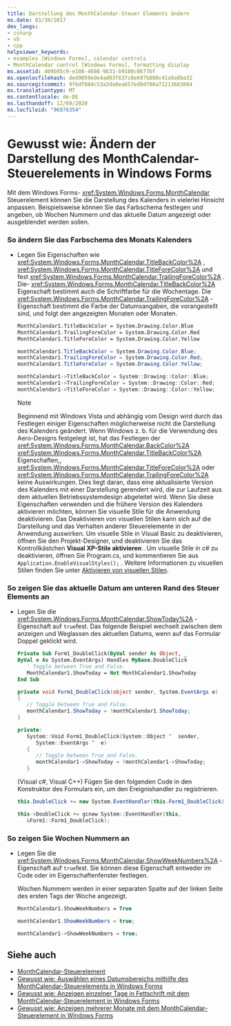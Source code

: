 ```yaml
---
title: Darstellung des MonthCalendar-Steuer Elements ändern
ms.date: 03/30/2017
dev_langs:
- csharp
- vb
- cpp
helpviewer_keywords:
- examples [Windows Forms], calendar controls
- MonthCalendar control [Windows Forms], formatting display
ms.assetid: d09b95c9-e108-4608-9b31-b9100c0677bf
ms.openlocfilehash: ded9059ede4ad03f637c0e697b880c41a9a8ba32
ms.sourcegitcommit: 9f6df084c53a3da0ea657ed0d708a72213683084
ms.translationtype: MT
ms.contentlocale: de-DE
ms.lasthandoff: 12/09/2020
ms.locfileid: "96976354"
---
```

# <a name="how-to-change-the-windows-forms-monthcalendar-controls-appearance"></a>Gewusst wie: Ändern der Darstellung des MonthCalendar-Steuerelements in Windows Forms
Mit dem Windows Forms- <xref:System.Windows.Forms.MonthCalendar> Steuerelement können Sie die Darstellung des Kalenders in vielerlei Hinsicht anpassen. Beispielsweise können Sie das Farbschema festlegen und angeben, ob Wochen Nummern und das aktuelle Datum angezeigt oder ausgeblendet werden sollen.  
  
### <a name="to-change-the-month-calendars-color-scheme"></a>So ändern Sie das Farbschema des Monats Kalenders  
  
- Legen Sie Eigenschaften wie <xref:System.Windows.Forms.MonthCalendar.TitleBackColor%2A> , <xref:System.Windows.Forms.MonthCalendar.TitleForeColor%2A> und fest <xref:System.Windows.Forms.MonthCalendar.TrailingForeColor%2A> . Die- <xref:System.Windows.Forms.MonthCalendar.TitleBackColor%2A> Eigenschaft bestimmt auch die Schriftfarbe für die Wochentage. Die <xref:System.Windows.Forms.MonthCalendar.TrailingForeColor%2A> -Eigenschaft bestimmt die Farbe der Datumsangaben, die vorangestellt sind, und folgt den angezeigten Monaten oder Monaten.  
  
    ```vb  
    MonthCalendar1.TitleBackColor = System.Drawing.Color.Blue  
    MonthCalendar1.TrailingForeColor = System.Drawing.Color.Red  
    MonthCalendar1.TitleForeColor = System.Drawing.Color.Yellow  
    ```  
  
    ```csharp  
    monthCalendar1.TitleBackColor = System.Drawing.Color.Blue;  
    monthCalendar1.TrailingForeColor = System.Drawing.Color.Red;  
    monthCalendar1.TitleForeColor = System.Drawing.Color.Yellow;  
    ```  
  
    ```cpp  
    monthCalendar1->TitleBackColor = System::Drawing::Color::Blue;  
    monthCalendar1->TrailingForeColor = System::Drawing::Color::Red;  
    monthCalendar1->TitleForeColor = System::Drawing::Color::Yellow;  
    ```  
  
    > [!NOTE]
    > Beginnend mit Windows Vista und abhängig vom Design wird durch das Festlegen einiger Eigenschaften möglicherweise nicht die Darstellung des Kalenders geändert. Wenn Windows z. b. für die Verwendung des Aero-Designs festgelegt ist, hat das Festlegen der <xref:System.Windows.Forms.MonthCalendar.BackColor%2A> <xref:System.Windows.Forms.MonthCalendar.TitleBackColor%2A> Eigenschaften,, <xref:System.Windows.Forms.MonthCalendar.TitleForeColor%2A> oder <xref:System.Windows.Forms.MonthCalendar.TrailingForeColor%2A> keine Auswirkungen. Dies liegt daran, dass eine aktualisierte Version des Kalenders mit einer Darstellung gerendert wird, die zur Laufzeit aus dem aktuellen Betriebssystemdesign abgeleitet wird. Wenn Sie diese Eigenschaften verwenden und die frühere Version des Kalenders aktivieren möchten, können Sie visuelle Stile für die Anwendung deaktivieren. Das Deaktivieren von visuellen Stilen kann sich auf die Darstellung und das Verhalten anderer Steuerelemente in der Anwendung auswirken. Um visuelle Stile in Visual Basic zu deaktivieren, öffnen Sie den Projekt-Designer, und deaktivieren Sie das Kontrollkästchen **Visual XP-Stile aktivieren** . Um visuelle Stile in c# zu deaktivieren, öffnen Sie Program.cs, und kommentieren Sie aus `Application.EnableVisualStyles();` . Weitere Informationen zu visuellen Stilen finden Sie unter [Aktivieren von visuellen Stilen](/windows/desktop/controls/cookbook-overview).  
  
### <a name="to-display-the-current-date-at-the-bottom-of-the-control"></a>So zeigen Sie das aktuelle Datum am unteren Rand des Steuer Elements an  
  
- Legen Sie die <xref:System.Windows.Forms.MonthCalendar.ShowToday%2A> -Eigenschaft auf `true`fest. Das folgende Beispiel wechselt zwischen dem anzeigen und Weglassen des aktuellen Datums, wenn auf das Formular Doppel geklickt wird.  
  
    ```vb  
    Private Sub Form1_DoubleClick(ByVal sender As Object, _  
    ByVal e As System.EventArgs) Handles MyBase.DoubleClick  
       ' Toggle between True and False.  
       MonthCalendar1.ShowToday = Not MonthCalendar1.ShowToday  
    End Sub  
    ```  
  
    ```csharp  
    private void Form1_DoubleClick(object sender, System.EventArgs e)  
    {  
       // Toggle between True and False.  
       monthCalendar1.ShowToday = !monthCalendar1.ShowToday;  
    }  
    ```  
  
    ```cpp  
    private:  
       System::Void Form1_DoubleClick(System::Object ^  sender,  
          System::EventArgs ^  e)  
       {  
          // Toggle between True and False.  
          monthCalendar1->ShowToday = !monthCalendar1->ShowToday;  
       }  
    ```  
  
     (Visual c#, Visual C++) Fügen Sie den folgenden Code in den Konstruktor des Formulars ein, um den Ereignishandler zu registrieren.  
  
    ```csharp  
    this.DoubleClick += new System.EventHandler(this.Form1_DoubleClick);  
    ```  
  
    ```cpp  
    this->DoubleClick += gcnew System::EventHandler(this,  
       &Form1::Form1_DoubleClick);  
    ```  
  
### <a name="to-display-week-numbers"></a>So zeigen Sie Wochen Nummern an  
  
- Legen Sie die <xref:System.Windows.Forms.MonthCalendar.ShowWeekNumbers%2A> -Eigenschaft auf `true`fest. Sie können diese Eigenschaft entweder im Code oder im Eigenschaftenfenster festlegen.  
  
     Wochen Nummern werden in einer separaten Spalte auf der linken Seite des ersten Tags der Woche angezeigt.  
  
    ```vb  
    MonthCalendar1.ShowWeekNumbers = True  
    ```  
  
    ```csharp  
    monthCalendar1.ShowWeekNumbers = true;  
    ```  
  
    ```cpp  
    monthCalendar1->ShowWeekNumbers = true;  
    ```  
  
## <a name="see-also"></a>Siehe auch

- [MonthCalendar-Steuerelement](monthcalendar-control-windows-forms.md)
- [Gewusst wie: Auswählen eines Datumsbereichs mithilfe des MonthCalendar-Steuerelements in Windows Forms](how-to-select-a-range-of-dates-in-the-windows-forms-monthcalendar-control.md)
- [Gewusst wie: Anzeigen einzelner Tage in Fettschrift mit dem MonthCalendar-Steuerelement in Windows Forms](display-specific-days-in-bold-with-wf-monthcalendar-control.md)
- [Gewusst wie: Anzeigen mehrerer Monate mit dem MonthCalendar-Steuerelement in Windows Forms](display-more-than-one-month-wf-monthcalendar-control.md)
